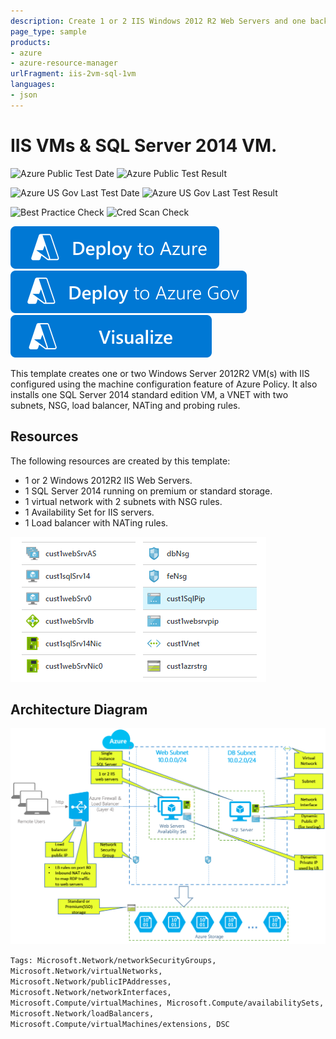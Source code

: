 ```yaml
---
description: Create 1 or 2 IIS Windows 2012 R2 Web Servers and one back end SQL Server 2014 in VNET.
page_type: sample
products:
- azure
- azure-resource-manager
urlFragment: iis-2vm-sql-1vm
languages:
- json
---
```

# IIS VMs & SQL Server 2014 VM.

![Azure Public Test Date](https://azurequickstartsservice.blob.core.windows.net/badges/demos/iis-2vm-sql-1vm/PublicLastTestDate.svg)
![Azure Public Test Result](https://azurequickstartsservice.blob.core.windows.net/badges/demos/iis-2vm-sql-1vm/PublicDeployment.svg)

![Azure US Gov Last Test Date](https://azurequickstartsservice.blob.core.windows.net/badges/demos/iis-2vm-sql-1vm/FairfaxLastTestDate.svg)
![Azure US Gov Last Test Result](https://azurequickstartsservice.blob.core.windows.net/badges/demos/iis-2vm-sql-1vm/FairfaxDeployment.svg)

![Best Practice Check](https://azurequickstartsservice.blob.core.windows.net/badges/demos/iis-2vm-sql-1vm/BestPracticeResult.svg)
![Cred Scan Check](https://azurequickstartsservice.blob.core.windows.net/badges/demos/iis-2vm-sql-1vm/CredScanResult.svg)

[![Deploy To Azure](https://raw.githubusercontent.com/Azure/azure-quickstart-templates/master/1-CONTRIBUTION-GUIDE/images/deploytoazure.svg?sanitize=true)](https://portal.azure.com/#create/Microsoft.Template/uri/https%3A%2F%2Fraw.githubusercontent.com%2FAzure%2Fazure-quickstart-templates%2Fmaster%2Fdemos%2Fiis-2vm-sql-1vm%2Fazuredeploy.json)  [![Deploy To Azure US Gov](https://raw.githubusercontent.com/Azure/azure-quickstart-templates/master/1-CONTRIBUTION-GUIDE/images/deploytoazuregov.svg?sanitize=true)](https://portal.azure.us/#create/Microsoft.Template/uri/https%3A%2F%2Fraw.githubusercontent.com%2FAzure%2Fazure-quickstart-templates%2Fmaster%2Fdemos%2Fiis-2vm-sql-1vm%2Fazuredeploy.json)  [![Visualize](https://raw.githubusercontent.com/Azure/azure-quickstart-templates/master/1-CONTRIBUTION-GUIDE/images/visualizebutton.svg?sanitize=true)](http://armviz.io/#/?load=https%3A%2F%2Fraw.githubusercontent.com%2FAzure%2Fazure-quickstart-templates%2Fmaster%2Fdemos%2Fiis-2vm-sql-1vm%2Fazuredeploy.json)

This template creates one or two Windows Server 2012R2 VM(s) with IIS configured using the machine configuration feature of Azure Policy. It also installs one SQL Server 2014 standard edition VM, a VNET with two subnets, NSG, load balancer, NATing and probing rules.

## Resources

The following resources are created by this template:

- 1 or 2 Windows 2012R2 IIS Web Servers.
- 1 SQL Server 2014 running on premium or standard storage.
- 1 virtual network with 2 subnets with NSG rules.
- 1 Availability Set for IIS servers.
- 1 Load balancer with NATing rules.

<img src="images/resources.png" />

## Architecture Diagram
<img src="images/architecture.png" />

`Tags: Microsoft.Network/networkSecurityGroups, Microsoft.Network/virtualNetworks, Microsoft.Network/publicIPAddresses, Microsoft.Network/networkInterfaces, Microsoft.Compute/virtualMachines, Microsoft.Compute/availabilitySets, Microsoft.Network/loadBalancers, Microsoft.Compute/virtualMachines/extensions, DSC`
